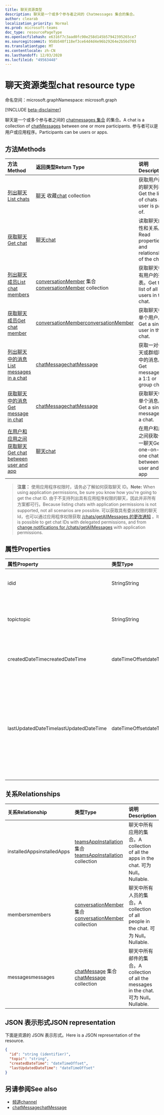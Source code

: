 ```yaml
---
title: 聊天资源类型
description: 聊天是一个或多个参与者之间的 Chatmessages 集合的集合。
author: clearab
localization_priority: Normal
ms.prod: microsoft-teams
doc_type: resourcePageType
ms.openlocfilehash: e6316f7c3aad0fc90e258d145b57942395265ce7
ms.sourcegitcommit: 958b540f118ef3ce64d4d4e96b29264e2b56d703
ms.translationtype: MT
ms.contentlocale: zh-CN
ms.lasthandoff: 12/03/2020
ms.locfileid: "49563448"
---
```

# <a name="chat-resource-type"></a><span data-ttu-id="14bb2-103">聊天资源类型</span><span class="sxs-lookup"><span data-stu-id="14bb2-103">chat resource type</span></span>

<span data-ttu-id="14bb2-104">命名空间：microsoft.graph</span><span class="sxs-lookup"><span data-stu-id="14bb2-104">Namespace: microsoft.graph</span></span>

[!INCLUDE [beta-disclaimer](../../includes/beta-disclaimer.md)]

<span data-ttu-id="14bb2-105">聊天是一个或多个参与者之间的 [chatmessages 集合](chatmessage.md) 的集合。</span><span class="sxs-lookup"><span data-stu-id="14bb2-105">A chat is a collection of [chatMessages](chatmessage.md) between one or more participants.</span></span> <span data-ttu-id="14bb2-106">参与者可以是用户或应用程序。</span><span class="sxs-lookup"><span data-stu-id="14bb2-106">Participants can be users or apps.</span></span>

## <a name="methods"></a><span data-ttu-id="14bb2-107">方法</span><span class="sxs-lookup"><span data-stu-id="14bb2-107">Methods</span></span>

|  <span data-ttu-id="14bb2-108">方法</span><span class="sxs-lookup"><span data-stu-id="14bb2-108">Method</span></span>       |  <span data-ttu-id="14bb2-109">返回类型</span><span class="sxs-lookup"><span data-stu-id="14bb2-109">Return Type</span></span>  | <span data-ttu-id="14bb2-110">说明</span><span class="sxs-lookup"><span data-stu-id="14bb2-110">Description</span></span>| 
|:---------------|:--------|:----------|
|[<span data-ttu-id="14bb2-111">列出聊天</span><span class="sxs-lookup"><span data-stu-id="14bb2-111">List chats</span></span>](../api/chat-list.md) | <span data-ttu-id="14bb2-112">[聊天](chat.md) 收藏</span><span class="sxs-lookup"><span data-stu-id="14bb2-112">[chat](chat.md) collection</span></span> | <span data-ttu-id="14bb2-113">获取用户所属的聊天列表。</span><span class="sxs-lookup"><span data-stu-id="14bb2-113">Get the list of chats a user is part of.</span></span>| 
|[<span data-ttu-id="14bb2-114">获取聊天</span><span class="sxs-lookup"><span data-stu-id="14bb2-114">Get chat</span></span>](../api/chat-get.md) | [<span data-ttu-id="14bb2-115">聊天</span><span class="sxs-lookup"><span data-stu-id="14bb2-115">chat</span></span>](chat.md) | <span data-ttu-id="14bb2-116">读取聊天的属性和关系。</span><span class="sxs-lookup"><span data-stu-id="14bb2-116">Read properties and relationships of the chat.</span></span>| 
|[<span data-ttu-id="14bb2-117">列出聊天成员</span><span class="sxs-lookup"><span data-stu-id="14bb2-117">List chat members</span></span>](../api/conversationmember-list.md) | <span data-ttu-id="14bb2-118">[conversationMember](conversationmember.md) 集合</span><span class="sxs-lookup"><span data-stu-id="14bb2-118">[conversationMember](conversationmember.md) collection</span></span> | <span data-ttu-id="14bb2-119">获取聊天中所有用户的列表。</span><span class="sxs-lookup"><span data-stu-id="14bb2-119">Get the list of all users in the chat.</span></span>| 
|[<span data-ttu-id="14bb2-120">获取聊天成员</span><span class="sxs-lookup"><span data-stu-id="14bb2-120">Get chat member</span></span>](../api/conversationmember-get.md) | [<span data-ttu-id="14bb2-121">conversationMember</span><span class="sxs-lookup"><span data-stu-id="14bb2-121">conversationMember</span></span>](conversationmember.md) | <span data-ttu-id="14bb2-122">获取聊天中的单个用户。</span><span class="sxs-lookup"><span data-stu-id="14bb2-122">Get a single user in the chat.</span></span>| 
|[<span data-ttu-id="14bb2-123">列出聊天中的消息</span><span class="sxs-lookup"><span data-stu-id="14bb2-123">List messages in a chat</span></span>](../api/chat-list-message.md)  | [<span data-ttu-id="14bb2-124">chatMessage</span><span class="sxs-lookup"><span data-stu-id="14bb2-124">chatMessage</span></span>](../resources/chatmessage.md) | <span data-ttu-id="14bb2-125">获取一对一聊天或群组聊天中的消息。</span><span class="sxs-lookup"><span data-stu-id="14bb2-125">Get messages in a 1:1 or group chat.</span></span> | 
|[<span data-ttu-id="14bb2-126">获取聊天中的消息</span><span class="sxs-lookup"><span data-stu-id="14bb2-126">Get message in chat</span></span>](../api/chat-get-message.md)  | [<span data-ttu-id="14bb2-127">chatMessage</span><span class="sxs-lookup"><span data-stu-id="14bb2-127">chatMessage</span></span>](../resources/chatmessage.md) | <span data-ttu-id="14bb2-128">获取聊天中的单个消息。</span><span class="sxs-lookup"><span data-stu-id="14bb2-128">Get a single message in a chat.</span></span> | 
|[<span data-ttu-id="14bb2-129">在用户和应用之间获取聊天</span><span class="sxs-lookup"><span data-stu-id="14bb2-129">Get chat between user and app</span></span>](../api/userscopeteamsappinstallation-get-chat.md) | [<span data-ttu-id="14bb2-130">聊天</span><span class="sxs-lookup"><span data-stu-id="14bb2-130">chat</span></span>](chat.md)| <span data-ttu-id="14bb2-131">在用户和应用之间获取一对一聊天</span><span class="sxs-lookup"><span data-stu-id="14bb2-131">Get one-on-one chat between user and the app</span></span> |

><span data-ttu-id="14bb2-132">**注意：** 使用应用程序权限时，请务必了解如何获取聊天 ID。</span><span class="sxs-lookup"><span data-stu-id="14bb2-132">**Note:** When using application permissions, be sure you know how you're going to get the chat ID.</span></span> <span data-ttu-id="14bb2-133">由于不支持列出具有应用程序权限的聊天，因此并非所有方案都可行。</span><span class="sxs-lookup"><span data-stu-id="14bb2-133">Because listing chats with application permissions is not supported, not all scenarios are possible.</span></span> <span data-ttu-id="14bb2-134">可以获取具有委派权限的聊天 Id，也可以通过应用程序权限获取 [/chats/getAllMessages 的更改通知](../api/subscription-post-subscriptions.md) 。</span><span class="sxs-lookup"><span data-stu-id="14bb2-134">It is possible to get chat IDs with delegated permissions, and from [change notifications for /chats/getAllMessages](../api/subscription-post-subscriptions.md) with application permissions.</span></span>

## <a name="properties"></a><span data-ttu-id="14bb2-135">属性</span><span class="sxs-lookup"><span data-stu-id="14bb2-135">Properties</span></span>

| <span data-ttu-id="14bb2-136">属性</span><span class="sxs-lookup"><span data-stu-id="14bb2-136">Property</span></span>   | <span data-ttu-id="14bb2-137">类型</span><span class="sxs-lookup"><span data-stu-id="14bb2-137">Type</span></span> |<span data-ttu-id="14bb2-138">说明</span><span class="sxs-lookup"><span data-stu-id="14bb2-138">Description</span></span>|
|:---------------|:--------|:----------|
| <span data-ttu-id="14bb2-139">id</span><span class="sxs-lookup"><span data-stu-id="14bb2-139">id</span></span>| <span data-ttu-id="14bb2-140">String</span><span class="sxs-lookup"><span data-stu-id="14bb2-140">String</span></span>| <span data-ttu-id="14bb2-141">聊天的唯一标识符。</span><span class="sxs-lookup"><span data-stu-id="14bb2-141">The chat's unique identifier.</span></span> <span data-ttu-id="14bb2-142">只读。</span><span class="sxs-lookup"><span data-stu-id="14bb2-142">Read-only.</span></span>|
| <span data-ttu-id="14bb2-143">topic</span><span class="sxs-lookup"><span data-stu-id="14bb2-143">topic</span></span>| <span data-ttu-id="14bb2-144">String</span><span class="sxs-lookup"><span data-stu-id="14bb2-144">String</span></span>|  <span data-ttu-id="14bb2-145"> (聊天的可选) 主题或主题。</span><span class="sxs-lookup"><span data-stu-id="14bb2-145">(Optional) Subject or topic for the chat.</span></span> <span data-ttu-id="14bb2-146">仅适用于组聊天。</span><span class="sxs-lookup"><span data-stu-id="14bb2-146">Only available for group chats.</span></span>|
| <span data-ttu-id="14bb2-147">createdDateTime</span><span class="sxs-lookup"><span data-stu-id="14bb2-147">createdDateTime</span></span>| <span data-ttu-id="14bb2-148">dateTimeOffset</span><span class="sxs-lookup"><span data-stu-id="14bb2-148">dateTimeOffset</span></span>|  <span data-ttu-id="14bb2-149">聊天的创建日期和时间。</span><span class="sxs-lookup"><span data-stu-id="14bb2-149">Date and time at which the chat was created.</span></span> <span data-ttu-id="14bb2-150">只读。</span><span class="sxs-lookup"><span data-stu-id="14bb2-150">Read-only.</span></span>|
| <span data-ttu-id="14bb2-151">lastUpdatedDateTime</span><span class="sxs-lookup"><span data-stu-id="14bb2-151">lastUpdatedDateTime</span></span>| <span data-ttu-id="14bb2-152">dateTimeOffset</span><span class="sxs-lookup"><span data-stu-id="14bb2-152">dateTimeOffset</span></span>|  <span data-ttu-id="14bb2-153">重命名或更改成员身份时的聊天的日期和时间。</span><span class="sxs-lookup"><span data-stu-id="14bb2-153">Date and time at which the chat was renamed or membership changed.</span></span> <span data-ttu-id="14bb2-154">将邮件发送到聊天时，不会对 lastUpdatedDateTime 进行更新。</span><span class="sxs-lookup"><span data-stu-id="14bb2-154">lastUpdatedDateTime is not updated when a message is sent to the chat.</span></span> <span data-ttu-id="14bb2-155">只读。</span><span class="sxs-lookup"><span data-stu-id="14bb2-155">Read-only.</span></span>|

## <a name="relationships"></a><span data-ttu-id="14bb2-156">关系</span><span class="sxs-lookup"><span data-stu-id="14bb2-156">Relationships</span></span>

| <span data-ttu-id="14bb2-157">关系</span><span class="sxs-lookup"><span data-stu-id="14bb2-157">Relationship</span></span> | <span data-ttu-id="14bb2-158">类型</span><span class="sxs-lookup"><span data-stu-id="14bb2-158">Type</span></span> |<span data-ttu-id="14bb2-159">说明</span><span class="sxs-lookup"><span data-stu-id="14bb2-159">Description</span></span>|
|:---------------|:--------|:----------|
| <span data-ttu-id="14bb2-160">installedApps</span><span class="sxs-lookup"><span data-stu-id="14bb2-160">installedApps</span></span> | <span data-ttu-id="14bb2-161">[teamsAppInstallation](teamsappinstallation.md) 集合</span><span class="sxs-lookup"><span data-stu-id="14bb2-161">[teamsAppInstallation](teamsappinstallation.md) collection</span></span> | <span data-ttu-id="14bb2-162">聊天中所有应用的集合。</span><span class="sxs-lookup"><span data-stu-id="14bb2-162">A collection of all the apps in the chat.</span></span> <span data-ttu-id="14bb2-163">可为 Null。</span><span class="sxs-lookup"><span data-stu-id="14bb2-163">Nullable.</span></span> |
| <span data-ttu-id="14bb2-164">members</span><span class="sxs-lookup"><span data-stu-id="14bb2-164">members</span></span> | <span data-ttu-id="14bb2-165">[conversationMember](conversationmember.md) 集合</span><span class="sxs-lookup"><span data-stu-id="14bb2-165">[conversationMember](conversationmember.md) collection</span></span> | <span data-ttu-id="14bb2-166">聊天中所有人员的集合。</span><span class="sxs-lookup"><span data-stu-id="14bb2-166">A collection of all people in the chat.</span></span> <span data-ttu-id="14bb2-167">可为 Null。</span><span class="sxs-lookup"><span data-stu-id="14bb2-167">Nullable.</span></span> |
| <span data-ttu-id="14bb2-168">messages</span><span class="sxs-lookup"><span data-stu-id="14bb2-168">messages</span></span> | <span data-ttu-id="14bb2-169">[chatMessage](chatmessage.md) 集合</span><span class="sxs-lookup"><span data-stu-id="14bb2-169">[chatMessage](chatmessage.md) collection</span></span> | <span data-ttu-id="14bb2-170">聊天中所有邮件的集合。</span><span class="sxs-lookup"><span data-stu-id="14bb2-170">A collection of all the messages in the chat.</span></span> <span data-ttu-id="14bb2-171">可为 Null。</span><span class="sxs-lookup"><span data-stu-id="14bb2-171">Nullable.</span></span> |

## <a name="json-representation"></a><span data-ttu-id="14bb2-172">JSON 表示形式</span><span class="sxs-lookup"><span data-stu-id="14bb2-172">JSON representation</span></span>

<span data-ttu-id="14bb2-173">下面是资源的 JSON 表示形式。</span><span class="sxs-lookup"><span data-stu-id="14bb2-173">Here is a JSON representation of the resource.</span></span>

<!-- {
  "blockType": "resource",
  "keyProperty": "id",
  "@odata.type": "microsoft.graph.chat"
}-->

```json
{
  "id": "string (identifier)",
  "topic": "string",
  "createdDateTime": "dateTimeOffset",
  "lastUpdatedDateTime": "dateTimeOffset"
}
```

## <a name="see-also"></a><span data-ttu-id="14bb2-174">另请参阅</span><span class="sxs-lookup"><span data-stu-id="14bb2-174">See also</span></span>

- [<span data-ttu-id="14bb2-175">频道</span><span class="sxs-lookup"><span data-stu-id="14bb2-175">channel</span></span>](channel.md)
- [<span data-ttu-id="14bb2-176">chatMessage</span><span class="sxs-lookup"><span data-stu-id="14bb2-176">chatMessage</span></span>](chatmessage.md)

<!-- uuid: 8fcb5dbc-d5aa-4681-8e31-b001d5168d79
2015-10-25 14:57:30 UTC -->
<!--
{
  "type": "#page.annotation",
  "description": "chat resource",
  "keywords": "",
  "section": "documentation",
  "tocPath": ""
}
-->


